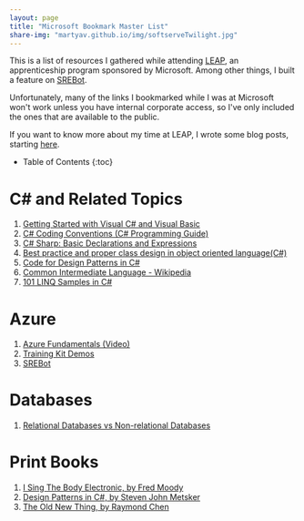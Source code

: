 ```yaml
---
layout: page
title: "Microsoft Bookmark Master List"
share-img: "martyav.github.io/img/softserveTwilight.jpg"
---
```


This is a list of resources I gathered while attending [LEAP](http://www.industryexplorers.com), an apprenticeship program sponsored by Microsoft. Among other things, I built a feature on [SREBot](https://www.usenix.org/conference/srecon17asia/program/presentation/guimaraes). 

Unfortunately, many of the links I bookmarked while I was at Microsoft won't work unless you have internal corporate access, so I've only included the ones that are available to the public. 

If you want to know more about my time at LEAP, I wrote some blog posts, starting [here](https://martyav.github.io/2018-02-28-moving-and-changing/).


* Table of Contents
{:toc}

# C# and Related Topics
1. [Getting Started with Visual C# and Visual Basic](https://msdn.microsoft.com/en-us/library/dd492171.aspx)
1. [C# Coding Conventions (C# Programming Guide)](https://docs.microsoft.com/en-us/dotnet/csharp/programming-guide/inside-a-program/coding-conventions)
1. [C# Sharp: Basic Declarations and Expressions](https://www.w3resource.com/csharp-exercises/basic/index.php)
1. [Best practice and proper class design in object oriented language(C#)](https://www.codeproject.com/Questions/232598/Best-practice-and-proper-class-design-in-object-or)
1. [Code for Design Patterns in C#](https://github.com/wwake/dpics)
1. [Common Intermediate Language - Wikipedia](https://en.wikipedia.org/wiki/Common_Intermediate_Language)
1. [101 LINQ Samples in C#](https://code.msdn.microsoft.com/101-LINQ-Samples-3fb9811b#content)

# Azure
1. [Azure Fundamentals (Video)](https://www.youtube.com/watch?v=1edLpzK92aw)
1. [Training Kit Demos](https://github.com/Azure-Readiness/MicrosoftAzureTrainingKit/tree/master/Demos)
1. [SREBot](https://www.usenix.org/conference/srecon17asia/program/presentation/guimaraes)

# Databases
1. [Relational Databases vs Non-relational Databases](http://www.jamesserra.com/archive/2015/08/relational-databases-vs-non-relational-databases/)

# Print Books
1. [I Sing The Body Electronic, by Fred Moody](https://www.goodreads.com/book/show/840725.I_Sing_the_Body_Electronic)
1. [Design Patterns in C#, by Steven John Metsker](https://www.goodreads.com/book/show/85038.Design_Patterns_in_C_)
1. [The Old New Thing, by Raymond Chen](https://www.goodreads.com/book/show/194791.The_Old_New_Thing)
